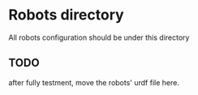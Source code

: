 # Robots directory
All robots configuration should be under this directory

## TODO
after fully testment, move the robots' urdf file here.